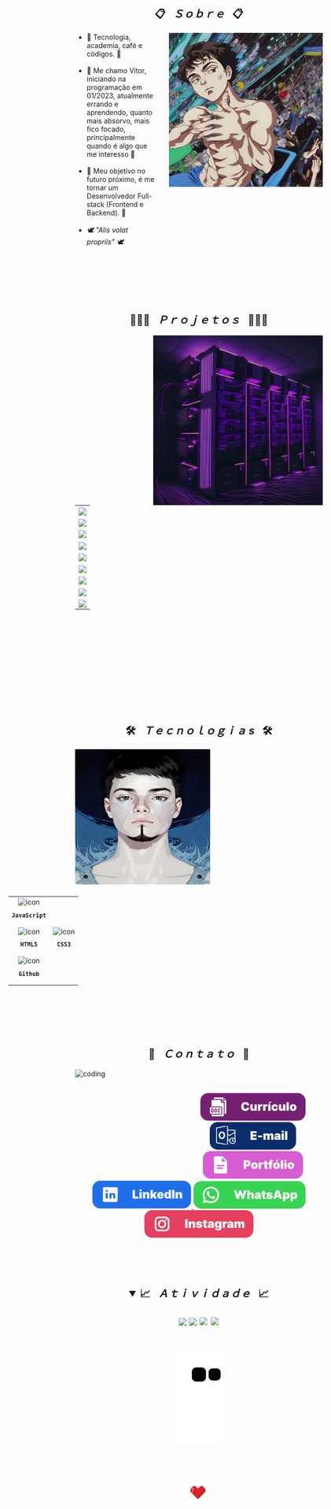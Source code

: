 <h2 align="center">📋&ensp; <i>Ｓｏｂｒｅ</i> &ensp;📋</h2>
<div align="center">
  <img align="right" src="./images/yzziv-anime.png" width="313px" height="313px" alt="">

  <ul align="left" style="padding-right: 340px;">
    <li>🗿 Tecnologia, academia, café e códigos. 🍷</li><br>
    <li>🗿 Me chamo Vitor, iniciando na programação em  01/2023, atualmente errando e aprendendo, quanto mais absorvo, mais fico focado, principalmente quando é algo que me interesso 🍷</li><br>
    <li>🗿 Meu objetivo no futuro próximo, é me tornar um Desenvolvedor Full-stack (Frontend e Backend). 🍷</li><br>
    <li><i>🕊️ "Alis volat propriis" 🕊️</i></li><br>
  </ul>
  <br><br><br><br>
</div>

<h2 align="center">👨🏻‍💻&ensp; <i>Ｐｒｏｊｅｔｏｓ</i> &ensp;👨🏻‍💻</h2>
<div>
  <img align="right" src="./images/cyber-03.png" height="345px" width="345px" alt="">
  
  <table height="365px" width="365px">
         <tr>
      <td>
      <a href="https://github.com/yzziV/vitor-portfolio" target="_blank">
        <img align="center" src="https://github-readme-stats.vercel.app/api/pin/?username=yzziV&repo=vitor-portfolio&theme=tokyonight&hide_border=true">
      </a>
      </td>
    </tr>
      <tr>
      <td>
      <a href="https://github.com/yzziV/modulo-2-html-css" target="_blank">
        <img align="center" src="https://github-readme-stats.vercel.app/api/pin/?username=yzziV&repo=modulo-2-html-css&theme=tokyonight&hide_border=true">
      </a>
      </td>
    </tr>
    <tr>
        <tr>
      <td>
      <a href="https://github.com/yzziV/modulo-1-css3-html5" target="_blank">
        <img align="center" src="https://github-readme-stats.vercel.app/api/pin/?username=yzziV&repo=modulo-1-css3-html5&theme=tokyonight&hide_border=true">
      </a>
      </td>
    </tr>
    <tr>
      <td>
      <a href="https://github.com/yzziV/portfolio-Vitor" target="_blank">
        <img align="center" src="https://github-readme-stats.vercel.app/api/pin/?username=yzziV&repo=portfolio-Vitor&theme=tokyonight&hide_border=true">
      </a>
      </td>
    </tr>
    <tr>
      <td>
      <a href="https://github.com/yzziV/projeto-ifg-final" target="_blank">
        <img align="center" src="https://github-readme-stats.vercel.app/api/pin/?username=yzziV&repo=projeto-ifg&theme=tokyonight&hide_border=true">
      </a>
      </td>
    </tr>
    <tr>
      <td>
      <a href="https://github.com/yzziV/projeto-ifg" target="_blank">
        <img align="center" src="https://github-readme-stats.vercel.app/api/pin/?username=yzziV&repo=projeto-ifg&theme=tokyonight&hide_border=true">
      </a>
      </td>
    </tr>
        <tr>
      <td>
      <a href="https://github.com/yzziV/projeto-mario-final" target="_blank">
        <img align="center" src="https://github-readme-stats.vercel.app/api/pin/?username=yzziV&repo=projeto-mario-final&theme=tokyonight&hide_border=true">
    </a>
      </td>
    </tr>
    <tr>
      <td>
      <a href="https://github.com/yzziV/projeto-mario" target="_blank">
        <img align="center" src="https://github-readme-stats.vercel.app/api/pin/?username=yzziV&repo=projeto-mario&theme=tokyonight&hide_border=true">
    </a>
      </td>
    </tr>
    <tr>
      <td>
      <a href="https://github.com/yzziV/yzziV-first-menu" target="_blank">
        <img align="center" src="https://github-readme-stats.vercel.app/api/pin/?username=yzziV&repo=yzziV-first-menu&theme=tokyonight&hide_border=true">
    </a>
      </td>
    </tr>
  </table>
</div>
<br><br>

<h2 align="center">🛠️&ensp; <i>Ｔｅｃｎｏｌｏｇｉａ s</i> &ensp;🛠️</h2>
<img align="left" height="275px" width="275px" alt="" src="./images/yzziv-anime-1.png" />
<table align="right" height="300px" width="275px" style="width: 650px; padding: 10px 0px 10px 10px;">
  <tr>
    <!-- <td align="center">
      <img src="https://skillicons.dev/icons?i=react" width="65px" alt=" icon"/><br>
      <sub>
        <b>
          <pre>React</pre>
        </b>
      </sub>
    </td>
    <td align="center">
      <img src="https://skillicons.dev/icons?i=angular" width="65px" alt=" icon"/><br>
      <sub>
        <b>
          <pre>Angular</pre>
        </b>
      </sub>
    </td>
    <td align="center">
      <img src="https://skillicons.dev/icons?i=next" width="65px" alt=" icon"/><br>
      <sub>
        <b>
          <pre>Next</pre>
        </b>
      </sub>
    </td> -->
    <!-- <td align="center">
      <img src="https://skillicons.dev/icons?i=typescript" width="65px" alt=" icon"/><br>
      <sub>
        <b>
          <pre>TypeScript</pre>
        </b>
      </sub>
    </td> -->
    <td align="center">
      <img src="https://skillicons.dev/icons?i=javascript" width="65px" alt=" icon"/><br>
      <sub>
        <b>
          <pre>JavaScript</pre>
        </b>
      </sub>
    </td>
  </tr>
  <tr>
    <!-- <td align="center" width="100px;">
      <img src="https://skillicons.dev/icons?i=tailwind" width="65px" alt=" icon"/><br>
      <sub>
        <b>
          <pre>Tailwind</pre>
        </b>
      </sub>
    </td> -->
    <!-- <td align="center">
      <img src="https://skillicons.dev/icons?i=nodejs" width="65px" alt=" icon"/><br>
      <sub>
        <b>
          <pre>Node</pre>
        </b>
      </sub>
    </td>
    <td align="center">
      <img src="https://skillicons.dev/icons?i=vite" width="65px" alt=" icon"/><br>
      <sub>
        <b>
          <pre>Vite</pre>
        </b>
      </sub>
    </td>
    <td align="center">
      <img src="https://skillicons.dev/icons?i=jest" width="65px" alt=" icon"/><br>
      <sub>
        <b>
          <pre>Jest</pre>
        </b>
      </sub>
    </td>
    <td align="center">
      <img src="https://skillicons.dev/icons?i=redux" width="65px" alt=" icon"/><br>
      <sub>
        <b>
          <pre>Redux</pre>
        </b>
      </sub>
    </td>
  </tr>
  <tr>
    <td align="center">
      <img src="https://skillicons.dev/icons?i=materialui" width="65px" alt=" icon"/><br>
      <sub>
        <b>
          <pre>Material<br>UI</pre>
        </b>
      </sub>
    </td>
    <td align="center">
      <img src="https://skillicons.dev/icons?i=bootstrap" width="65px" alt=" icon"/><br>
      <sub>
        <b>
          <pre>Bootstrap</pre>
        </b>
      </sub>
    </td>
    <td align="center" width="100px;">
      <img src="https://skillicons.dev/icons?i=figma" width="65px" alt=" icon"/><br>
      <sub>
        <b>
          <pre>Figma</pre>
        </b>
      </sub>
    </td> -->
    <td align="center">
      <img src="https://skillicons.dev/icons?i=html" width="65px" alt=" icon"/><br>
      <sub>
        <b>
          <pre>HTML5</pre>
        </b>
      </sub>
    </td>
    <td align="center">
      <img src="https://skillicons.dev/icons?i=css" width="65px" alt=" icon"/><br>
      <sub>
        <b>
          <pre>CSS3</pre>
        </b>
      </sub>
    </td>
  </tr>
  <!-- <tr>
    <td align="center">
      <img src="https://skillicons.dev/icons?i=styledcomponents" width="65px" alt=" icon"/><br>
      <sub>
        <b>
          <pre>Styled<br>Components</pre>
        </b>
      </sub>
    </td>
    <td align="center">
      <img src="https://skillicons.dev/icons?i=sass" width="65px" alt=" icon"/><br>
      <sub>
        <b>
          <pre>SASS</pre>
        </b>
      </sub>
    </td> -->
    <td align="center">
      <img src="https://skillicons.dev/icons?i=github" width="65px" alt=" icon"/><br>
      <sub>
        <b>
          <pre>Github</pre>
        </b>
      </sub>
    </td>
    <!-- <td align="center">
      <img src="https://skillicons.dev/icons?i=git" width="65px" alt=" icon"/><br>
      <sub>
        <b>
          <pre>Git</pre>
        </b>
      </sub>
    </td> -->
    <!-- <td align="center" width="100px;">
      <img src="https://skillicons.dev/icons?i=jquery" width="65px" alt=" icon"/><br>
      <sub>
        <b>
          <pre>JQuery</pre>
        </b>
      </sub>
    </td>
  </tr> -->
</table> 
<br><br><br><br><br><br><br><br><br><br><br><br><br><br><br>

<h2 align="center">💬&ensp; <i>Ｃｏｎｔａｔｏ</i> &ensp;💬</h2>
<img align="left" width="220px" height="180px" src="./images/cyber-02.png" alt=" coding">
<br><br>

<p align="center">
  <a href="#" alt="">
    <img src="./images/button/curriculo.svg" alt="">
  </a>
  <a href = "contatovitoraugusto@outlook.com" alt="-mail"><img src="./images/button/e-mail.svg" target="_blank">
  </a> 
  <a href="#" alt="" target="_blank">
    <img src="./images/button/portfolio.svg" alt="">
  </a> 
  <a href="https://www.linkedin.com/in/vitor-augusto-aguiar-298205263/" alt="" target="_blank">
    <img src="./images/button/linkedin.svg" alt="">
  </a>
  <a href="https://wa.me/5562999085132" alt="" target="_blank">
    <img src="./images/button/whatsapp.svg" alt="">
  </a>
  <a href="https://www.instagram.com/vitor.cpp/" alt="" target="_blank">
    <img src="./images/button/instagram.svg" alt="">
  </a>
 <!--  <img src="./images/button/discord.svg" alt=""> -->
</p>
<br><br><br>

<h2 align="center">
<details open>
  <summary>📈&ensp; <i>Ａｔｉｖｉｄａｄｅ</i> &ensp;📈</summary>
  <br>
  <img height="160em" src="https://github-readme-stats.vercel.app/api?username=yzziV&show_icons=true&theme=tokyonight&include_all_commits=true&count_private=true">
  <img height="160em" src="https://github-readme-stats.vercel.app/api/top-langs/?username=yzziV&layout=compact&langs_count=6&theme=tokyonight">

  <img style="border: 1px solid white; border-radius: 4px;" height="203px" src="https://github-readme-stats.vercel.app/api?username=yzziV&show_icons=true&custom_title=yzziV's%20Github%20Stats&theme=tokyonight&hide_border=true">
  <img style="border: 1px solid white; border-radius: 4px;" height="203px" src="https://github-readme-streak-stats.herokuapp.com/?user=yzziV&theme=tokyonight&hide_border=true">
  <br><br>

  ![Snake animation](https://github.com/yzziV/yzziV/blob/output/github-contribution-grid-snake.svg)
  <br><br>
</details>
<br>

<img src="./images/heart.gif" alt="" height="40px" width="40px" />
<img  src="https://img.shields.io/github/license/yzziV/yzziV?style=for-the-badge&logo=unlicense&logoColor=lightgrey&color=70A5FD" alt="" height="40px" />

